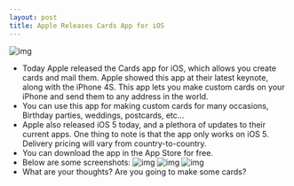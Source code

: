 ```yaml
---
layout: post
title: Apple Releases Cards App for iOS
---
```

![img](http://media.idownloadblog.com/wp-content/uploads/2011/10/CardsiOS.png)
* Today Apple released the Cards app for iOS, which allows you create cards and mail them. Apple showed this app at their latest keynote, along with the iPhone 4S. This app lets you make custom cards on your iPhone and send them to any address in the world.
* You can use this app for making custom cards for many occasions, Birthday parties, weddings, postcards, etc…
* Apple also released iOS 5 today, and a plethora of updates to their current apps. One thing to note is that the app only works on iOS 5. Delivery pricing will vary from country-to-country.
* You can download the app in the App Store for free.
* Below are some screenshots:
![img](http://media.idownloadblog.com/wp-content/uploads/2011/10/CardsiOS1.png)
![img](http://media.idownloadblog.com/wp-content/uploads/2011/10/CardsiOS2.png)
![img](http://media.idownloadblog.com/wp-content/uploads/2011/10/CardsiOS3.png)
* What are your thoughts? Are you going to make some cards?

